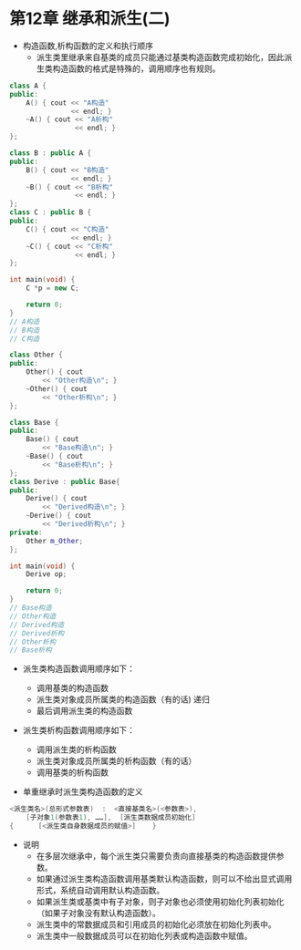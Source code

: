# 第12章 继承和派生(二)   
- 构造函数,析构函数的定义和执行顺序   
	- 派生类里继承来自基类的成员只能通过基类构造函数完成初始化，因此派生类构造函数的格式是特殊的，调用顺序也有规则。  

```C++
class A {
public:
    A() { cout << "A构造" 
               << endl; }
    ~A() { cout << "A析构"
                << endl; }
};

class B : public A {
public:
    B() { cout << "B构造" 
               << endl; }
    ~B() { cout << "B析构"
                << endl; }
};
class C : public B {
public:
    C() { cout << "C构造" 
               << endl; }
    ~C() { cout << "C析构" 
                << endl; }
};

int main(void) {
    C *p = new C;

    return 0;
}
// A构造
// B构造
// C构造
```

```C++
class Other {
public:
    Other() { cout 
        << "Other构造\n"; }
    ~Other() { cout
        << "Other析构\n"; }
};

class Base {
public:
    Base() { cout
        << "Base构造\n"; }
    ~Base() { cout
        << "Base析构\n"; }
};
class Derive : public Base{
public:
    Derive() { cout
        << "Derived构造\n"; }
    ~Derive() { cout
        << "Derived析构\n"; }
private:
    Other m_Other;
};

int main(void) {	
    Derive op;

    return 0;
}
// Base构造
// Other构造
// Derived构造
// Derived析构
// Other析构
// Base析构
```

- 派生类构造函数调用顺序如下：   
	- 调用基类的构造函数  
	- 派生类对象成员所属类的构造函数（有的话) 递归  
	- 最后调用派生类的构造函数  

- 派生类析构函数调用顺序如下：  
	- 调用派生类的析构函数   
	- 派生类对象成员所属类的析构函数（有的话）  
	- 调用基类的析构函数  

- 单重继承时派生类构造函数的定义  
```C++
<派生类名>(总形式参数表)  :  <直接基类名>(<参数表>),
    [子对象1(参数表1), ……],  [派生类数据成员初始化]
{      [<派生类自身数据成员的赋值>]    }
```

- 说明   
	- 在多层次继承中，每个派生类只需要负责向直接基类的构造函数提供参数。   
	- 如果通过派生类构造函数调用基类默认构造函数，则可以不给出显式调用形式，系统自动调用默认构造函数。  
	- 如果派生类或基类中有子对象，则子对象也必须使用初始化列表初始化（如果子对象没有默认构造函数）。   
	- 派生类中的常数据成员和引用成员的初始化必须放在初始化列表中。  
	- 派生类中一般数据成员可以在初始化列表或构造函数中赋值。  

   











